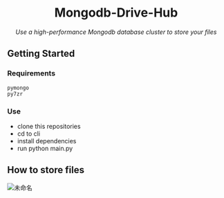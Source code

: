 <div align="center">

<h1>Mongodb-Drive-Hub</h1>

<i>Use a high-performance Mongodb database cluster to store your files</i>

</div>

## Getting Started

### Requirements

```
pymongo
py7zr
```
### Use

- clone this repositories
- cd to cli
- install dependencies
- run python main.py

## How to store files

![未命名](https://github.com/Anjiurine/Mongodb-Drive-Hub/assets/147403913/5d98a626-81f5-44ed-9481-6991114ab39b)
